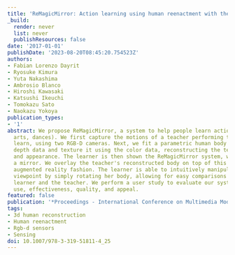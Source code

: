 ```yaml
---
title: 'ReMagicMirror: Action learning using human reenactment with the mirror metaphor'
_build:
  render: never
  list: never
  publishResources: false
date: '2017-01-01'
publishDate: '2023-08-20T08:45:20.754523Z'
authors:
- Fabian Lorenzo Dayrit
- Ryosuke Kimura
- Yuta Nakashima
- Ambrosio Blanco
- Hiroshi Kawasaki
- Katsushi Ikeuchi
- Tomokazu Sato
- Naokazu Yokoya
publication_types:
- '1'
abstract: We propose ReMagicMirror, a system to help people learn actions (e.g., martial
  arts, dances). We first capture the motions of a teacher performing the action to
  learn, using two RGB-D cameras. Next, we fit a parametric human body model to the
  depth data and texture it using the color data, reconstructing the teacher's motion
  and appearance. The learner is then shown the ReMagicMirror system, which acts as
  a mirror. We overlay the teacher's reconstructed body on top of this mirror in an
  augmented reality fashion. The learner is able to intuitively manipulate the reconstruction's
  viewpoint by simply rotating her body, allowing for easy comparisons between the
  learner and the teacher. We perform a user study to evaluate our system's ease of
  use, effectiveness, quality, and appeal.
featured: false
publication: '*Proceedings - International Conference on Multimedia Modeling (MMM)*'
tags:
- 3d human reconstruction
- Human reenactment
- Rgb-d sensors
- Sensing
doi: 10.1007/978-3-319-51811-4_25
---
```


